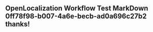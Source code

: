 <properties
ms.topic="hero-topic"
ms.test1="hero-topic"
ms.test2="test"/>

## OpenLocalization Workflow Test MarkDown 0ff78f98-b007-4a6e-becb-ad0a696c27b2 thanks!
